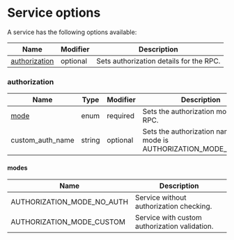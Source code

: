 # Service options

A service has the following options available:

| Name                            | Modifier | Description                             |
|---------------------------------|----------|-----------------------------------------|
| [authorization](#authorization) | optional | Sets authorization details for the RPC. |

### authorization

| Name             | Type   | Modifier | Description                                                         |
|------------------|--------|----------|---------------------------------------------------------------------|
| [mode](#modes)   | enum   | required | Sets the authorization mode for the RPC.                            |
| custom_auth_name | string | optional | Sets the authorization name when mode is AUTHORIZATION_MODE_CUSTOM. |

#### modes

| Name                       | Description                                   |
|----------------------------|-----------------------------------------------|
| AUTHORIZATION_MODE_NO_AUTH | Service without authorization checking.       |
| AUTHORIZATION_MODE_CUSTOM  | Service with custom authorization validation. |

